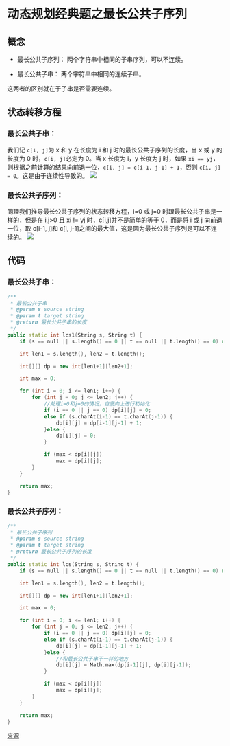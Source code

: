 # 动态规划经典题之最长公共子序列

## 概念

- 最长公共子序列： 两个字符串中相同的子串序列，可以不连续。

- 最长公共子串： 两个字符串中相同的连续子串。

这两者的区别就在于子串是否需要连续。

## 状态转移方程

### 最长公共子串：

我们记 `c[i, j]`为 x 和 y 在长度为 i 和 j 时的最长公共子序列的长度，当 x 或 y 的长度为 0 时，`c[i, j]`必定为 0。当 x 长度为 i，y 长度为 j 时，如果 `xi == yj`，则根据之前计算的结果向前退一位，`c[i, j] = c[i-1, j-1] + 1`，否则 `c[i, j] = 0`。这是由于连续性导致的。
![](https://github.com/fyuanfen/note/raw/master/images/alg/dp1.png)

### 最长公共子序列：

同理我们推导最长公共子序列的状态转移方程，i=0 或 j=0 时跟最长公共子串是一样的，但是在 i,j>0 且 xi != yj 时，c[i,j]并不是简单的等于 0，而是将 i 或 j 向前退一位，取 c[i-1, j]和 c[i, j-1]之间的最大值，这是因为最长公共子序列是可以不连续的。
![](https://github.com/fyuanfen/note/raw/master/images/alg/dp2.png)

## 代码

### 最长公共子串：

```c++
/**
 * 最长公共子串
 * @param s source string
 * @param t target string
 * @return 最长公共子串的长度
 */
public static int lcs1(String s, String t) {
    if (s == null || s.length() == 0 || t == null || t.length() == 0) return 0;

    int len1 = s.length(), len2 = t.length();

    int[][] dp = new int[len1+1][len2+1];

    int max = 0;

    for (int i = 0; i <= len1; i++) {
        for (int j = 0; j <= len2; j++) {
            //处理i=0和j=0的情况，自底向上进行初始化
            if (i == 0 || j == 0) dp[i][j] = 0;
            else if (s.charAt(i-1) == t.charAt(j-1)) {
                dp[i][j] = dp[i-1][j-1] + 1;
            }else {
                dp[i][j] = 0;
            }

            if (max < dp[i][j])
                max = dp[i][j];
        }
    }

    return max;
}
```

### 最长公共子序列：

```c++
/**
 * 最长公共子序列
 * @param s source string
 * @param t target string
 * @return 最长公共子序列的长度
 */
public static int lcs(String s, String t) {
    if (s == null || s.length() == 0 || t == null || t.length() == 0) return 0;

    int len1 = s.length(), len2 = t.length();

    int[][] dp = new int[len1+1][len2+1];

    int max = 0;

    for (int i = 0; i <= len1; i++) {
        for (int j = 0; j <= len2; j++) {
            if (i == 0 || j == 0) dp[i][j] = 0;
            else if (s.charAt(i-1) == t.charAt(j-1)) {
                dp[i][j] = dp[i-1][j-1] + 1;
            }else {
                //和最长公共子串不一样的地方
                dp[i][j] = Math.max(dp[i-1][j], dp[i][j-1]);
            }

            if (max < dp[i][j])
                max = dp[i][j];
        }
    }

    return max;
}
```

[来源](https://www.cnblogs.com/puyangsky/p/7048606.html)
